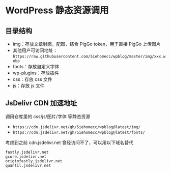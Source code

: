 # WordPress 静态资源调用

## 目录结构
- img：存放文章封面，配图，结合 PigGo token，用于直接 PigGo 上传图片
 - 其他用户可访问地址：`https://raw.githubusercontent.com/5iehomecc/wpblog/master/img/xxx.webp`
- fonts：存放自定义字体
- wp-plugins：存放插件
- css：存放 css 文件
- js：存放 js 文件

## JsDelivr CDN 加速地址
调用仓库里的 css/js/图片/字体 等静态资源
- `https://cdn.jsdelivr.net/gh/5iehomecc/wpblog@latest/img/`
- `https://cdn.jsdelivr.net/gh/5iehomecc/wpblog@latest/fonts/`

考虑到之前 cdn.jsdelivr.net 曾经访问不了，可以用以下域名替代

```
fastly.jsdelivr.net
gcore.jsdelivr.net
originfastly.jsdelivr.net
quantil.jsdelivr.net
```
